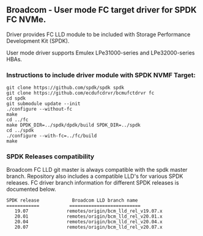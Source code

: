 ## Broadcom - User mode FC target driver for SPDK FC NVMe.

Driver provides FC LLD module to be included with Storage Performance Development Kit (SPDK).

User mode driver supports Emulex LPe31000-series and LPe32000-series HBAs.

### Instructions to include driver module with SPDK NVMF Target:

~~~{.sh}
git clone https://github.com/spdk/spdk spdk
git clone https://github.com/ecdufcdrvr/bcmufctdrvr fc
cd spdk
git submodule update --init
./configure --without-fc
make
cd ../fc
make DPDK_DIR=../spdk/dpdk/build SPDK_DIR=../spdk
cd ../spdk
./configure --with-fc=../fc/build
make
~~~

### SPDK Releases compatibility

Broadcom FC LLD git master is always compatible with the spdk master branch.
Repository also includes a compatible LLD's for various SPDK releases.
FC driver branch information for different SPDK releases is documented below.

    SPDK release            Broadcom LLD branch name
    ============           ==========================
       19.07              remotes/origin/bcm_lld_rel_v19.07.x
       20.01              remotes/origin/bcm_lld_rel_v20.01.x
       20.04              remotes/origin/bcm_lld_rel_v20.04.x
       20.07              remotes/origin/bcm_lld_rel_v20.07.x

